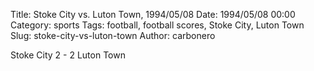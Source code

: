 Title: Stoke City vs. Luton Town, 1994/05/08
Date: 1994/05/08 00:00
Category: sports
Tags: football, football scores, Stoke City, Luton Town
Slug: stoke-city-vs-luton-town
Author: carbonero


Stoke City 2 - 2 Luton Town
